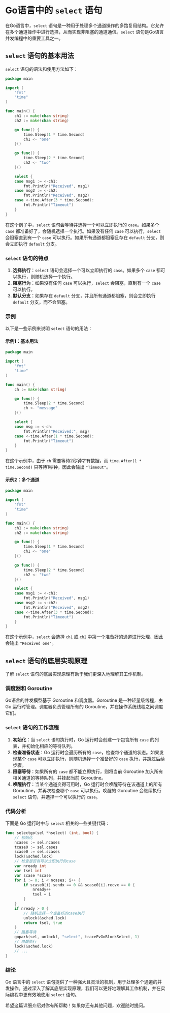 # Go语言中的 `select` 语句

在Go语言中，`select` 语句是一种用于处理多个通道操作的多路复用结构。它允许在多个通道操作中进行选择，从而实现非阻塞的通道通信。`select` 语句是Go语言并发编程中的重要工具之一。

## `select` 语句的基本用法

`select` 语句的语法和使用方法如下：

```go
package main

import (
    "fmt"
    "time"
)

func main() {
    ch1 := make(chan string)
    ch2 := make(chan string)

    go func() {
        time.Sleep(1 * time.Second)
        ch1 <- "one"
    }()

    go func() {
        time.Sleep(2 * time.Second)
        ch2 <- "two"
    }()

    select {
    case msg1 := <-ch1:
        fmt.Println("Received", msg1)
    case msg2 := <-ch2:
        fmt.Println("Received", msg2)
    case <-time.After(3 * time.Second):
        fmt.Println("Timeout")
    }
}
```

在这个例子中，`select` 语句会等待并选择一个可以立即执行的 `case`。如果多个 `case` 都准备好了，会随机选择一个执行。如果没有任何 `case` 可以执行，`select` 会阻塞直到有一个 `case` 可以执行。如果所有通道都阻塞且存在 `default` 分支，则会立即执行 `default` 分支。

### `select` 语句的特点

1. **选择执行**：`select` 语句会选择一个可以立即执行的 `case`。如果多个 `case` 都可以执行，则随机选择一个执行。
2. **阻塞行为**：如果没有任何 `case` 可以执行，`select` 会阻塞，直到有一个 `case` 可以执行。
3. **默认分支**：如果存在 `default` 分支，并且所有通道都阻塞，则会立即执行 `default` 分支，而不会阻塞。

### 示例

以下是一些示例来说明 `select` 语句的用法：

#### 示例1：基本用法

```go
package main

import (
    "fmt"
    "time"
)

func main() {
    ch := make(chan string)

    go func() {
        time.Sleep(2 * time.Second)
        ch <- "message"
    }()

    select {
    case msg := <-ch:
        fmt.Println("Received:", msg)
    case <-time.After(1 * time.Second):
        fmt.Println("Timeout")
    }
}
```

在这个示例中，由于 `ch` 需要等待2秒钟才有数据，而 `time.After(1 * time.Second)` 只等待1秒钟，因此会输出 `"Timeout"`。

#### 示例2：多个通道

```go
package main

import (
    "fmt"
    "time"
)

func main() {
    ch1 := make(chan string)
    ch2 := make(chan string)

    go func() {
        time.Sleep(1 * time.Second)
        ch1 <- "one"
    }()

    go func() {
        time.Sleep(2 * time.Second)
        ch2 <- "two"
    }()

    select {
    case msg1 := <-ch1:
        fmt.Println("Received", msg1)
    case msg2 := <-ch2:
        fmt.Println("Received", msg2)
    case <-time.After(3 * time.Second):
        fmt.Println("Timeout")
    }
}
```

在这个示例中，`select` 会选择 `ch1` 或 `ch2` 中第一个准备好的通道进行处理，因此会输出 `"Received one"`。

## `select` 语句的底层实现原理

了解 `select` 语句的底层实现原理有助于我们更深入地理解其工作机制。

### 调度器和 Goroutine

Go语言的并发模型基于 Goroutine 和调度器。Goroutine 是一种轻量级线程，由 Go 运行时管理。调度器负责管理所有的 Goroutine，并在操作系统线程之间调度它们。

### `select` 语句的工作流程

1. **初始化**：当 `select` 语句执行时，Go 运行时会创建一个包含所有 `case` 的列表，并初始化相应的等待队列。
2. **检查准备状态**：Go 运行时会遍历所有的 `case`，检查每个通道的状态。如果发现某个 `case` 可以立即执行，则随机选择一个准备好的 `case` 执行，并跳过后续步骤。
3. **阻塞等待**：如果所有的 `case` 都不能立即执行，则将当前 Goroutine 加入所有相关通道的等待队列，并挂起当前 Goroutine。
4. **唤醒执行**：当某个通道变得可用时，Go 运行时会唤醒等待在该通道上的所有 Goroutine，并再次检查哪个 `case` 可以执行。唤醒的 Goroutine 会继续执行 `select` 语句，并选择一个可以执行的 `case`。

### 代码分析

下面是 Go 运行时中与 `select` 相关的一些关键代码：

```go
func selectgo(sel *hselect) (int, bool) {
    // 初始化
    ncases := sel.ncases
    tcase0 := sel.cases
    scase0 := sel.scases
    lock(&sched.lock)
    // 检查是否有可以立即执行的case
    var nready int
    var tsel int
    var scase *scase
    for i := 0; i < ncases; i++ {
        if scase0[i].sendx == 0 && scase0[i].recvx == 0 {
            nready++
            tsel = i
        }
    }
    if nready > 0 {
        // 随机选择一个准备好的case执行
        unlock(&sched.lock)
        return tsel, true
    }
    // 阻塞等待
    gopark(sel, unlockf, "select", traceEvGoBlockSelect, 1)
    // 唤醒执行
    lock(&sched.lock)
    // ...
}
```

### 结论

Go 语言中的 `select` 语句提供了一种强大且灵活的机制，用于处理多个通道的并发操作。通过深入了解其底层实现原理，我们可以更好地理解其工作机制，并在实际编程中更有效地使用 `select` 语句。

希望这篇详细介绍对你有所帮助！如果你还有其他问题，欢迎随时提问。